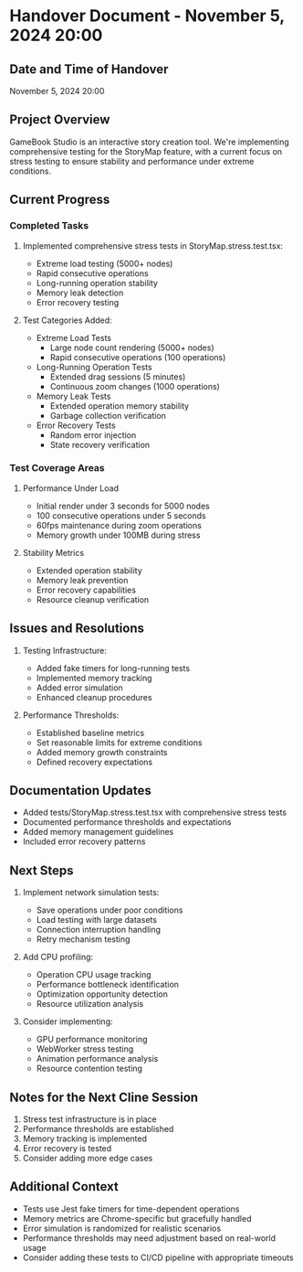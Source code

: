 # Handover Document - November 5, 2024 20:00

## Date and Time of Handover
November 5, 2024 20:00

## Project Overview
GameBook Studio is an interactive story creation tool. We're implementing comprehensive testing for the StoryMap feature, with a current focus on stress testing to ensure stability and performance under extreme conditions.

## Current Progress

### Completed Tasks
1. Implemented comprehensive stress tests in StoryMap.stress.test.tsx:
   - Extreme load testing (5000+ nodes)
   - Rapid consecutive operations
   - Long-running operation stability
   - Memory leak detection
   - Error recovery testing

2. Test Categories Added:
   - Extreme Load Tests
     * Large node count rendering (5000+ nodes)
     * Rapid consecutive operations (100 operations)
   - Long-Running Operation Tests
     * Extended drag sessions (5 minutes)
     * Continuous zoom changes (1000 operations)
   - Memory Leak Tests
     * Extended operation memory stability
     * Garbage collection verification
   - Error Recovery Tests
     * Random error injection
     * State recovery verification

### Test Coverage Areas
1. Performance Under Load
   - Initial render under 3 seconds for 5000 nodes
   - 100 consecutive operations under 5 seconds
   - 60fps maintenance during zoom operations
   - Memory growth under 100MB during stress

2. Stability Metrics
   - Extended operation stability
   - Memory leak prevention
   - Error recovery capabilities
   - Resource cleanup verification

## Issues and Resolutions
1. Testing Infrastructure:
   - Added fake timers for long-running tests
   - Implemented memory tracking
   - Added error simulation
   - Enhanced cleanup procedures

2. Performance Thresholds:
   - Established baseline metrics
   - Set reasonable limits for extreme conditions
   - Added memory growth constraints
   - Defined recovery expectations

## Documentation Updates
- Added tests/StoryMap.stress.test.tsx with comprehensive stress tests
- Documented performance thresholds and expectations
- Added memory management guidelines
- Included error recovery patterns

## Next Steps
1. Implement network simulation tests:
   - Save operations under poor conditions
   - Load testing with large datasets
   - Connection interruption handling
   - Retry mechanism testing

2. Add CPU profiling:
   - Operation CPU usage tracking
   - Performance bottleneck identification
   - Optimization opportunity detection
   - Resource utilization analysis

3. Consider implementing:
   - GPU performance monitoring
   - WebWorker stress testing
   - Animation performance analysis
   - Resource contention testing

## Notes for the Next Cline Session
1. Stress test infrastructure is in place
2. Performance thresholds are established
3. Memory tracking is implemented
4. Error recovery is tested
5. Consider adding more edge cases

## Additional Context
- Tests use Jest fake timers for time-dependent operations
- Memory metrics are Chrome-specific but gracefully handled
- Error simulation is randomized for realistic scenarios
- Performance thresholds may need adjustment based on real-world usage
- Consider adding these tests to CI/CD pipeline with appropriate timeouts
